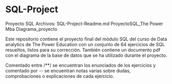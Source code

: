 # SQL-Project
Proyecto SQL
Archivos:
SQL-Project-Readme.md
ProyectoSQL_The Power Mba
Diagrama_proyecto



Este repositorio contiene el proyecto final del módulo SQL del curso de Data analytics de The Power Education con un conjunto de 64 ejercicios de SQL resueltos, listos para su corrección. También contiene un documento pdf con el diagrama de la base de datos que se ha utilizado durante el proyecto.

Comentado entre /**/ se encuentran los enunciados de los ejercicios y comentado por -- se encuentran notas varias sobre dudas, comprobaciones o explicaciones de cada ejercicio.
